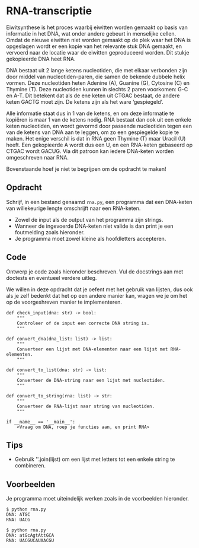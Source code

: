 # RNA-transcriptie

Eiwitsynthese is het proces waarbij eiwitten worden gemaakt op basis van informatie in het DNA, wat onder andere gebeurt in menselijke cellen. Omdat de nieuwe eiwitten niet worden gemaakt op de plek waar het DNA is opgeslagen wordt er een kopie van het relevante stuk DNA gemaakt, en vervoerd naar de locatie waar de eiwitten geproduceerd worden. Dit stukje gekopieerde DNA heet RNA.

DNA bestaat uit 2 lange ketens nucleotiden, die met elkaar verbonden zijn door middel van nucleotiden-paren, die samen de bekende dubbele helix vormen. Deze nucleotiden heten Adenine (A), Guanine (G), Cytosine (C) en Thymine (T). Deze nucleotiden kunnen in slechts 2 paren voorkomen: G-C en A-T. Dit betekent dat als de ene keten uit CTGAC bestaat, de andere keten GACTG moet zijn. De ketens zijn als het ware ‘gespiegeld’.

Alle informatie staat dus in 1 van de ketens, en om deze informatie te kopiëren is maar 1 van de ketens nodig. RNA bestaat dan ook uit een enkele keten nucleotiden, en wordt gevormd door passende nucleotiden tegen een van de ketens van DNA aan te leggen, om zo een gespiegelde kopie te maken. Het enige verschil is dat in RNA geen Thymine (T) maar Uracil (U) heeft. Een gekopieerde A wordt dus een U, en een RNA-keten gebaseerd op CTGAC wordt GACUG. Via dit patroon kan iedere DNA-keten worden omgeschreven naar RNA.

Bovenstaande hoef je niet te begrijpen om de opdracht te maken!

## Opdracht

Schrijf, in een bestand genaamd `rna.py`, een programma dat een DNA-keten van willekeurige lengte omschrijft naar een RNA-keten.

* Zowel de input als de output van het programma zijn strings.
* Wanneer de ingevoerde DNA-keten niet valide is dan print je een foutmelding zoals hieronder.
* Je programma moet zowel kleine als hoofdletters accepteren.

## Code

Ontwerp je code zoals hieronder beschreven. Vul de docstrings aan met doctests en eventueel verdere uitleg.

We willen in deze opdracht dat je oefent met het gebruik van lijsten, dus ook als je zelf bedenkt dat het op een andere manier kan, vragen we je om het op de voorgeshreven manier te implementeren.

    def check_input(dna: str) -> bool:
        """
        Controleer of de input een correcte DNA string is.    
        """

    def convert_dna(dna_list: list) -> list:
        """
        Converteer een lijst met DNA-elementen naar een lijst met RNA-elementen.
        """

    def convert_to_list(dna: str) -> list:
        """
        Converteer de DNA-string naar een lijst met nucleotiden.
        """

    def convert_to_string(rna: list) -> str:
        """
        Converteer de RNA-lijst naar string van nucleotiden.
        """

    if __name__ == '__main__':
        <Vraag om DNA, roep je functies aan, en print RNA>

## Tips

* Gebruik ''.join(lijst) om een lijst met letters tot een enkele string te combineren.

## Voorbeelden

Je programma moet uiteindelijk werken zoals in de voorbeelden hieronder.

    $ python rna.py
    DNA: ATGC
    RNA: UACG

    $ python rna.py
    DNA: atGcAgtAttGCA
    RNA: UACGUCAUAACGU
